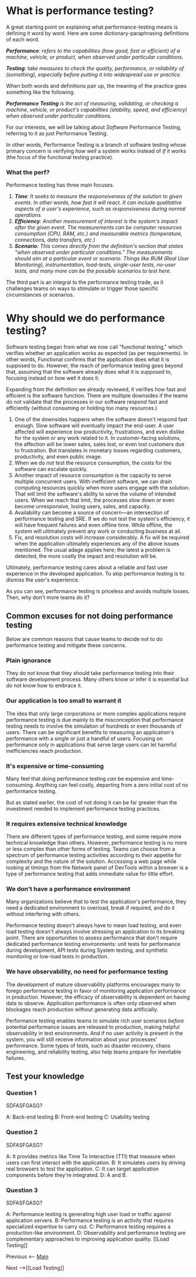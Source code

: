 # What is performance testing?

A great starting point on explaining what performance-testing means is defining it word by word. Here are some dictionary-paraphrasing definitions of each word.

**_Performance_**_: refers to the capabilities (how good, fast or efficient) of a machine, vehicle, or product, when observed under particular conditions._

**_Testing_**_: take measures to check the quality, performance, or reliability of (something), especially before putting it into widespread use or practice._

  

When both words and definitions pair up, the meaning of the practice goes something like the following.

  

**_Performance Testing_** _is the act of measuring, validating, or checking a machine, vehicle, or product's capabilities (stability, speed, and efficiency) when observed under particular conditions._

  

For our interests, we will be talking about _Software_ Performance Testing, referring to it as just Performance Testing.

  

In other words, Performance Testing is a branch of software testing whose primary concern is verifying _how well_ a system works instead of _if_ it works (the focus of the functional testing practice). 

### What the perf?

Performance testing has three main focuses.

1.  **_Time_**_: It seeks to measure the responsiveness of the solution to given events. In other words, how fast it will react. It can include qualitative aspects of a user's experience, such as responsiveness during normal operations._
2.  **_Efficiency_**_: Another measurement of interest is the system's impact after the given event. The measurements can be computer resources consumption (CPU, RAM, etc.) and measurable metrics (temperature, connections, data transfers, etc.)_
3.  **_Scenario_**_: This comes directly from the definition's section that states "when observed under particular conditions." The measurements should aim at a particular event or scenario. Things like RUM (Real User Monitoring), instrumentation, load-tests, single-user tests, no-user tests, and many more can be the possible scenarios to test here._

The third part is an integral to the performance testing trade, as it challenges teams on ways to stimulate or trigger those specific circumstances or scenarios.   






# Why should we do performance testing?

Software testing began from what we now call "functional testing," which verifies whether an application works as expected (as per requirements). In other words, Functional confirms that the application does what it is supposed to do. However, the reach of performance testing goes beyond that, assuming that the software already does what it is supposed to, focusing instead on how well it does it.

  

Expanding from the definition we already reviewed, it verifies how fast and efficient is the software function. There are multiple downsides if the teams do not validate that the processes in our software respond fast and efficiently (without consuming or holding too many resources.)

  

1.  One of the downsides happens when the software doesn't respond fast enough. Slow software will eventually impact the end-user. A user affected will experience low productivity, frustrations, and even dislike for the system or any work related to it. In customer-facing solutions, the affection will be lower sales, sales lost, or even lost customers due to frustration. Bot translates in monetary losses regarding customers, productivity, and even public image.
2.  When we do not test the resource consumption, the costs for the software can escalate quickly.
3.  Another impact of resource consumption is the capacity to serve multiple concurrent users. With inefficient software, we can drain computing resources quickly when more users engage with the solution. That will limit the software's ability to serve the volume of intended users. When we reach that limit, the processes slow down or even become unresponsive, losing users, sales, and capacity.
4.  Availability can become a source of concern—an intersection of performance testing and SRE. If we do not test the system's efficiency, it will have frequent failures and even offline time. While offline, the system will ultimately prevent any work or conducting business at all.
5.  Fix, and resolution costs will increase considerably. A fix will be required when the application ultimately experiences any of the above issues mentioned. The usual adage applies here; the latest a problem is detected, the more costly the impact and resolution will be.

  

Ultimately, performance testing cares about a reliable and fast user experience in the developed application. To skip performance testing is to dismiss the user's experience.

  

As you can see, performance testing is priceless and avoids multiple losses. Then, why don't more teams do it? 

  

## Common excuses for not doing performance testing

Below are common reasons that cause teams to decide not to do performance testing and mitigate these concerns.

  

### Plain ignorance

They do not know that they should take performance testing into their software development process. Many others know or infer it is essential but do not know how to embrace it.

### Our application is too small to warrant it

The idea that only large corporations or more complex applications require performance testing is due mainly to the misconception that performance testing needs to involve the simulation of hundreds or even thousands of users. There can be significant benefits to measuring an application's performance with a single or just a handful of users. Focusing on performance only in applications that serve large users can let harmful inefficiencies reach production.

### It's expensive or time-consuming

Many feel that doing performance testing _can_ be expensive and time-consuming. Anything can feel costly, departing from a zero initial cost of no performance testing. 

But as stated earlier, the cost of not doing it can be far greater than the investment needed to implement performance testing practices.

### It requires extensive technical knowledge

There are different types of performance testing, and some require more technical knowledge than others. However, performance testing is no more or less complex than other forms of testing. Teams can choose from a spectrum of performance testing activities according to their appetite for complexity and the nature of the solution. Accessing a web page while looking at timings from the Network panel of DevTools within a browser is a type of performance testing that adds immediate value for little effort.

### We don't have a performance environment

Many organizations believe that to test the application's performance, they need a dedicated environment to overload, break if required, and do it without interfering with others.

Performance testing doesn't always have to mean load testing, and even load testing doesn't always involve stressing an application to its breaking point. There are opportunities to assess performance that don't require dedicated performance testing environments: unit tests for performance during development, API tests during System testing, and synthetic monitoring or low-load tests in production.

### We have observability, no need for performance testing

The development of mature observability platforms encourages many to forego performance testing in favor of monitoring application performance in production. However, the efficacy of observability is dependent on having data to observe. Application performance is often only observed when blockages reach production without generating data artificially.

Performance testing enables teams to simulate rich user scenarios _before_ potential performance issues are released to production, making helpful observability in test environments. And if no user activity is present in the system, you will still receive information about your processes' performance. Some types of tests, such as disaster recovery, chaos engineering, and reliability testing, also help teams prepare for inevitable failures.

## Test your knowledge

### Question 1

SDFASFGASG?

A: Back-end testing
B: Front-end testing
C: Usability testing

### Question 2

SDFASFGASG?

A: It provides metrics like Time To Interactive (TTI) that measure when users can first interact with the application.
B: It simulates users by driving real browsers to test the application.
C: It can target application components before they're integrated.
D: A and B.

### Question 3

SDFASFGASG?

A: Performance testing is generating high user load or traffic against application servers.
B: Performance testing is an activity that requires specialized expertise to carry out.
C: Performance testing requires a production-like environment.
D: Observability and performance testing are complementary approaches to improving application quality.
[[Load Testing]]

Previous <-- [Main](../README.md)

Next -->[[Load Testing]]